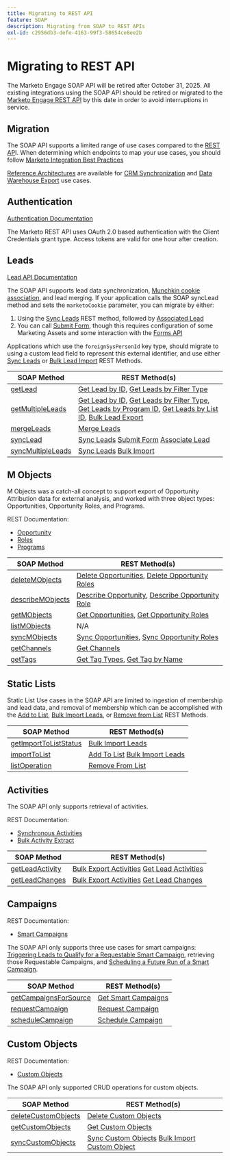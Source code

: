 ```yaml
---
title: Migrating to REST API
feature: SOAP
description: Migrating from SOAP to REST APIs
exl-id: c2956db3-defe-4163-99f3-58654ce8ee2b
---
```

# Migrating to REST API

The Marketo Engage SOAP API will be retired after October 31, 2025. All existing integrations using the SOAP API should be retired or migrated to the [Marketo Engage REST API](https://experienceleague.adobe.com/en/docs/marketo-developer/marketo/rest/rest-api) by this date in order to avoid interruptions in service.

## Migration

The SOAP API supports a limited range of use cases compared to the [REST AP](https://experienceleague.adobe.com/en/docs/marketo-developer/marketo/rest/rest-api)I. When determining which endpoints to map your use cases, you should follow [Marketo Integration Best Practices](https://experienceleague.adobe.com/en/docs/marketo-developer/marketo/rest/marketo-integration-best-practices)

[Reference Architectures](https://experienceleague.adobe.com/en/docs/marketo-developer/marketo/rest/reference-architectures) are available for [CRM Synchronization](https://experienceleague.adobe.com/docs/marketo-developer/assets/sync-architecture-whitepaper.pdf?lang=en) and [Data Warehouse Export](https://experienceleague.adobe.com/docs/marketo-developer/assets/reference_architecture.pdf?lang=en) use cases.

## Authentication

[Authentication Documentation](https://experienceleague.adobe.com/en/docs/marketo-developer/marketo/rest/authentication)

The Marketo REST API uses OAuth 2.0 based authentication with the Client Credentials grant type. Access tokens are valid for one hour after creation.

## Leads

[Lead API Documentation](https://experienceleague.adobe.com/en/docs/marketo-developer/marketo/rest/lead-database/leads)

The SOAP API supports lead data synchronization, [Munchkin cookie association](https://experienceleague.adobe.com/en/docs/marketo-developer/marketo/javascriptapi/leadtracking/lead-tracking), and lead merging. If your application calls the SOAP syncLead method and sets the `marketoCookie` parameter, you can migrate by either:

1. Using the [Sync Leads](https://developer.adobe.com/marketo-apis/api/mapi/#operation/syncLeadUsingPOST) REST method, followed by [Associated Lead](https://developer.adobe.com/marketo-apis/api/mapi/#operation/associateLeadUsingPOST)
2. You can call [Submit Form](https://experienceleague.adobe.com/en/docs/marketo-developer/marketo/rest/lead-database/leads), though this requires configuration of some Marketing Assets and some interaction with the [Forms API](https://experienceleague.adobe.com/en/docs/marketo-developer/marketo/rest/assets/forms)

Applications which use the `foreignSysPersonId` key type, should migrate to using a custom lead field to represent this external identifier, and use either [Sync Leads](https://experienceleague.adobe.com/en/docs/marketo-developer/marketo/rest/lead-database/leads#create-and-update) or [Bulk Lead Import](https://experienceleague.adobe.com/en/docs/marketo-developer/marketo/rest/bulk-import/bulk-lead-import) REST Methods.

| SOAP Method | REST Method(s) |
| --- | --- |
| [getLead](https://experienceleague.adobe.com/en/docs/marketo-developer/marketo/soap/leads/getlead) | [Get Lead by ID](https://developer.adobe.com/marketo-apis/api/mapi/#operation/getLeadByIdUsingGET), [Get Leads by Filter Type](https://developer.adobe.com/marketo-apis/api/mapi/#operation/getLeadsByFilterUsingGET) |
| [getMultipleLeads](https://experienceleague.adobe.com/en/docs/marketo-developer/marketo/soap/leads/getmultipleleads) | [Get Lead by ID](https://developer.adobe.com/marketo-apis/api/mapi/#operation/getLeadByIdUsingGET), [Get Leads by Filter Type](https://developer.adobe.com/marketo-apis/api/mapi/#operation/getLeadsByFilterUsingGET), [Get Leads by Program ID](https://developer.adobe.com/marketo-apis/api/mapi/#operation/getLeadsByProgramIdUsingGET), [Get Leads by List ID](https://developer.adobe.com/marketo-apis/api/mapi/#operation/getLeadsByListIdUsingGET), [Bulk Lead Export](https://developer.adobe.com/marketo-apis/api/mapi/#tag/Bulk-Export-Leads) |
| [mergeLeads](https://experienceleague.adobe.com/en/docs/marketo-developer/marketo/soap/leads/mergeleads) | [Merge Leads](https://developer.adobe.com/marketo-apis/api/mapi/#operation/mergeLeadsUsingPOST) |
| [syncLead](https://experienceleague.adobe.com/en/docs/marketo-developer/marketo/soap/leads/synclead) | [Sync Leads](https://developer.adobe.com/marketo-apis/api/mapi/#operation/syncLeadUsingPOST) [Submit Form](https://developer.adobe.com/marketo-apis/api/mapi/#operation/SubmitFormUsingPOST) [Associate Lead](https://developer.adobe.com/marketo-apis/api/mapi/#operation/associateLeadUsingPOST) |
| [syncMultipleLeads](https://experienceleague.adobe.com/en/docs/marketo-developer/marketo/soap/leads/syncmultipleleads) | [Sync Leads](https://developer.adobe.com/marketo-apis/api/mapi/#operation/syncLeadUsingPOST) [Bulk Import](https://developer.adobe.com/marketo-apis/api/mapi/#tag/Bulk-Import-Leads) |

## M Objects

M Objects was a catch-all concept to support export of Opportunity Attribution data for external analysis, and worked with three object types: Opportunities, Opportunity Roles, and Programs.

REST Documentation:

- [Opportunity](https://experienceleague.adobe.com/en/docs/marketo-developer/marketo/rest/lead-database/opportunities)
- [Roles](https://experienceleague.adobe.com/en/docs/marketo-developer/marketo/rest/lead-database/opportunity-roles)
- [Programs](https://experienceleague.adobe.com/en/docs/marketo-developer/marketo/rest/assets/programs)

| SOAP Method | REST Method(s) |
| --- | --- |
| [deleteMObjects](https://experienceleague.adobe.com/en/docs/marketo-developer/marketo/soap/marketo-objects/deletemobjects) | [Delete Opportunities](https://developer.adobe.com/marketo-apis/api/mapi/#operation/deleteOpportunitiesUsingPOST), [Delete Opportunity Roles](https://developer.adobe.com/marketo-apis/api/mapi/#operation/deleteOpportunityRolesUsingPOST) |
| [describeMObjects](https://experienceleague.adobe.com/en/docs/marketo-developer/marketo/soap/marketo-objects/describemobject) | [Describe Opportunity](https://developer.adobe.com/marketo-apis/api/mapi/#operation/describeUsingGET_4), [Describe Opportunity Role](https://developer.adobe.com/marketo-apis/api/mapi/#operation/describeOpportunityRoleUsingGET) |
| [getMObjects](https://experienceleague.adobe.com/en/docs/marketo-developer/marketo/soap/marketo-objects/getmobjects) | [Get Opportunities](https://developer.adobe.com/marketo-apis/api/mapi/#operation/getOpportunitiesUsingGET), [Get Opportunity Roles](https://developer.adobe.com/marketo-apis/api/mapi/#operation/describeOpportunityRoleUsingGET) |
| [listMObjects](https://experienceleague.adobe.com/en/docs/marketo-developer/marketo/soap/marketo-objects/listmobjects) | N/A |
| [syncMObjects](https://experienceleague.adobe.com/en/docs/marketo-developer/marketo/soap/marketo-objects/syncmobjects) | [Sync Opportunities](https://developer.adobe.com/marketo-apis/api/mapi/#operation/syncOpportunitiesUsingPOST), [Sync Opportunity Roles](https://developer.adobe.com/marketo-apis/api/mapi/#operation/syncOpportunityRolesUsingPOST) |
| [getChannels](https://experienceleague.adobe.com/en/docs/marketo-developer/marketo/soap/programs/getchannels) | [Get Channels](https://developer.adobe.com/marketo-apis/api/asset/#operation/getAllChannelsUsingGET) |
| [getTags](https://experienceleague.adobe.com/en/docs/marketo-developer/marketo/soap/programs/gettags) | [Get Tag Types](https://developer.adobe.com/marketo-apis/api/asset/#operation/getTagTypesUsingGET), [Get Tag by Name](https://developer.adobe.com/marketo-apis/api/asset/#operation/getTagByNameUsingGET) |

## Static Lists

Static List Use cases in the SOAP API are limited to ingestion of membership and lead data, and removal of membership which can be accomplished with the [Add to List](https://developer.adobe.com/marketo-apis/api/mapi/#operation/addLeadsToListUsingPOST), [Bulk Import Leads](https://experienceleague.adobe.com/en/docs/marketo-developer/marketo/rest/bulk-import/bulk-lead-import), or [Remove from List](https://developer.adobe.com/marketo-apis/api/mapi/#operation/removeLeadsFromListUsingDELETE) REST Methods.

| SOAP Method | REST Method(s) |
| --- | --- |
| [getImportToListStatus](https://experienceleague.adobe.com/en/docs/marketo-developer/marketo/soap/static-lists/getimporttoliststatus) | [Bulk Import Leads](https://developer.adobe.com/marketo-apis/api/mapi/#tag/Bulk-Import-Leads) |
| [importToList](https://experienceleague.adobe.com/en/docs/marketo-developer/marketo/soap/static-lists/importtolist) | [Add To List](https://developer.adobe.com/marketo-apis/api/mapi/#operation/addLeadsToListUsingPOST) [Bulk Import Leads](https://developer.adobe.com/marketo-apis/api/mapi/#tag/Bulk-Import-Leads) |
| [listOperation](https://experienceleague.adobe.com/en/docs/marketo-developer/marketo/soap/static-lists/listoperation) | [Remove From List](https://developer.adobe.com/marketo-apis/api/mapi/#operation/removeLeadsFromListUsingDELETE) |

## Activities

The SOAP API only supports retrieval of activities.

REST Documentation:

- [Synchronous Activities](https://experienceleague.adobe.com/en/docs/marketo-developer/marketo/rest/lead-database/activities)
- [Bulk Activity Extract](https://experienceleague.adobe.com/en/docs/marketo-developer/marketo/rest/bulk-extract/bulk-activity-extract)

| SOAP Method | REST Method(s) |
| --- | --- |
| [getLeadActivity](https://experienceleague.adobe.com/en/docs/marketo-developer/marketo/soap/activities/getleadactivity) | [Bulk Export Activities](https://developer.adobe.com/marketo-apis/api/mapi/#tag/Bulk-Export-Activities) [Get Lead Activities](https://developer.adobe.com/marketo-apis/api/mapi/#operation/getLeadActivitiesUsingGET) |
| [getLeadChanges](https://experienceleague.adobe.com/en/docs/marketo-developer/marketo/soap/activities/getleadchanges) | [Bulk Export Activities](https://developer.adobe.com/marketo-apis/api/mapi/#tag/Bulk-Export-Activities) [Get Lead Changes](https://developer.adobe.com/marketo-apis/api/mapi/#operation/getLeadChangesUsingGET) |

## Campaigns

REST Documentation:

- [Smart Campaigns](https://experienceleague.adobe.com/en/docs/marketo-developer/marketo/rest/assets/smart-campaigns)

The SOAP API only supports three use cases for smart campaigns: [Triggering Leads to Qualify for a Requestable Smart Campaign](https://experienceleague.adobe.com/en/docs/marketo-developer/marketo/rest/assets/smart-campaigns#trigger), retrieving those Requestable Campaigns, and [Scheduling a Future Run of a Smart Campaign](https://experienceleague.adobe.com/en/docs/marketo-developer/marketo/rest/assets/smart-campaigns#schedule).

| SOAP Method | REST Method(s) |
| --- | --- |
| [getCampaignsForSource](https://experienceleague.adobe.com/en/docs/marketo-developer/marketo/soap/campaigns/getcampaignsforsource) | [Get Smart Campaigns](https://developer.adobe.com/marketo-apis/api/asset/#operation/getAllSmartCampaignsGET) |
| [requestCampaign](https://experienceleague.adobe.com/en/docs/marketo-developer/marketo/soap/campaigns/requestcampaign) | [Request Campaign](https://developer.adobe.com/marketo-apis/api/mapi/#operation/triggerCampaignUsingPOST) |
| [scheduleCampaign](https://experienceleague.adobe.com/en/docs/marketo-developer/marketo/soap/campaigns/schedulecampaign) | [Schedule Campaign](https://developer.adobe.com/marketo-apis/api/mapi/#operation/scheduleCampaignUsingPOST) |

## Custom Objects

REST Documentation:

- [Custom Objects](https://experienceleague.adobe.com/en/docs/marketo-developer/marketo/rest/lead-database/custom-objects)

The SOAP API only supported CRUD operations for custom objects.

| SOAP Method | REST Method(s) |
| --- | --- |
| [deleteCustomObjects](https://experienceleague.adobe.com/en/docs/marketo-developer/marketo/soap/custom-objects/deletecustomobjects) | [Delete Custom Objects](https://developer.adobe.com/marketo-apis/api/mapi/#operation/deleteCustomObjectsUsingPOST) |
| [getCustomObjects](https://experienceleague.adobe.com/en/docs/marketo-developer/marketo/soap/custom-objects/getcustomobjects) | [Get Custom Objects](https://developer.adobe.com/marketo-apis/api/mapi/#operation/getCustomObjectsUsingGET) |
| [syncCustomObjects](https://experienceleague.adobe.com/en/docs/marketo-developer/marketo/soap/custom-objects/synccustomobjects) | [Sync Custom Objects](https://developer.adobe.com/marketo-apis/api/mapi/#operation/syncCustomObjectsUsingPOST) [Bulk Import Custom Object](https://experienceleague.adobe.com/en/docs/marketo-developer/marketo/rest/bulk-import/bulk-custom-object-import) |
